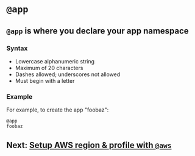 # `@app`

## `@app` is where you declare your app namespace

### Syntax
- Lowercase alphanumeric string
- Maximum of 20 characters
- Dashes allowed; underscores not allowed
- Must begin with a letter

### Example
For example, to create the app "foobaz":

```arc
@app
foobaz
```

## Next: [Setup AWS region & profile with `@aws`](/reference/aws)
